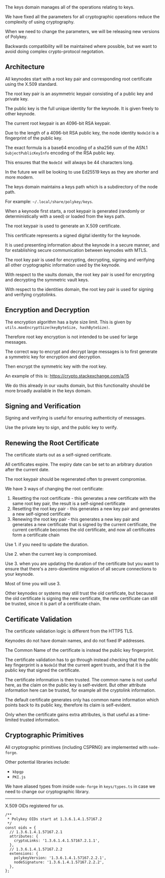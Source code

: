 The keys domain manages all of the operations relating to keys.

We have fixed all the parameters for all cryptographic operations reduce the complexity of using cryptography.

When we need to change the parameters, we will be releasing new versions of Polykey.

Backwards compatibility will be maintained where possible, but we want to avoid doing complex crypto-protocol negotation.

## Architecture

All keynodes start with a root key pair and corresponding root certificate using the X.509 standard.

The root key pair is an asymmetric keypair consisting of a public key and private key.

The public key is the full unique identity for the keynode. It is given freely to other keynode.

The current root keypair is an 4096-bit RSA keypair.

Due to the length of a 4096-bit RSA public key, the node identity `NodeId` is a fingerprint of the public key.

The exact formula is a base64 encoding of a sha256 sum of the ASN.1 `SubjectPublicKeyInfo` encoding of the RSA public key.

This ensures that the `NodeId `will always be 44 characters long.

In the future we will be looking to use Ed25519 keys as they are shorter and more modern.

The keys domain maintains a keys path which is a subdirectory of the node path.

For example: `~/.local/share/polykey/keys`.

When a keynode first starts, a root keypair is generated (randomly or deterministically with a seed) or loaded from the keys path.

The root keypair is used to generate an X.509 certificate.

This certificate represents a signed digital identity for the keynode.

It is used presenting information about the keynode in a secure manner, and for establishing secure communication between keynodes with MTLS.

The root key pair is used for encrypting, decrypting, signing and verifying all other cryptographic information used by the keynode.

With respect to the vaults domain, the root key pair is used for encrypting and decrypting the symmetric vault keys.

With respect to the identities domain, the root key pair is used for signing and verifying cryptolinks.

## Encryption and Decryption

The encryption algorithm has a byte size limit. This is given by `utils.maxEncryptSize(keyByteSize, hashByteSize)`.

Therefore root key encryption is not intended to be used for large messages.

The correct way to encrypt and decrypt large messages is to first generate a symmetric key for encryption and decryption.

Then encrypt the symmetric key with the root key.

An example of this is: https://crypto.stackexchange.com/a/15

We do this already in our vaults domain, but this functionality should be more broadly available in the keys domain.

## Signing and Verification

Signing and verifying is useful for ensuring authenticity of messages.

Use the private key to sign, and the public key to verify.

## Renewing the Root Certificate

The certificate starts out as a self-signed certificate.

All certificates expire. The expiry date can be set to an arbitrary duration after the current date.

The root keypair should be regenerated often to prevent compromise.

We have 3 ways of changing the root certificate:

1. Resetting the root certificate - this generates a new certificate with the same root key pair, the result is a self-signed certificate
2. Resetting the root key pair - this generates a new key pair and generates a new self-signed certificate
3. Renewing the root key pair - this generates a new key pair and generates a new certificate that is signed by the current certificate, the current certificate becomes the old certificate, and now all certificates form a certificate chain

Use 1. if you need to update the duration.

Use 2. when the current key is compromised.

Use 3. when you are updating the duration of the certificate but you want to ensure that there's a zero-downtime migration of all secure connections to your keynode.

Most of time you will use 3.

Other keynodes or systems may still trust the old certificate, but because the old certificate is signing the new certificate, the new certificate can still be trusted, since it is part of a certificate chain.

## Certificate Validation

The certificate validation logic is different from the HTTPS TLS.

Keynodes do not have domain names, and do not fixed IP addresses.

The Common Name of the certificate is instead the public key fingerprint.

The certificate validation has to go through instead checking that the public key fingerprint is a `NodeId` that the current agent trusts, and that it is the public key that signed the certificate.

The certificate information is then trusted. The common name is not useful here, as the claim on the public key is self-evident. But other attribute information here can be trusted, for example all the cryptolink information.

The default certificate generates only has common name information which points back to its public key, therefore its claim is self-evident.

Only when the certificate gains extra attributes, is that useful as a time-limited trusted information.

## Cryptographic Primitives

All cryptographic primitives (including CSPRNG) are implemented with `node-forge`.

Other potential libraries include:

* `kbpgp`
* `PKI.js`

We have aliased types from inside `node-forge` in `keys/types.ts` in case we need to change our cryptographic library.

---

X.509 OIDs registered for us.

```
/**
 * Polykey OIDs start at 1.3.6.1.4.1.57167.2
 */
const oids = {
  // 1.3.6.1.4.1.57167.2.1
  attributes: {
    cryptoLinks: '1.3.6.1.4.1.57167.2.1.1',
  },
  // 1.3.6.1.4.1.57167.2.2
  extensions: {
    polykeyVersion: '1.3.6.1.4.1.57167.2.2.1',
    nodeSignature: '1.3.6.1.4.1.57167.2.2.2',
  },
};
```
